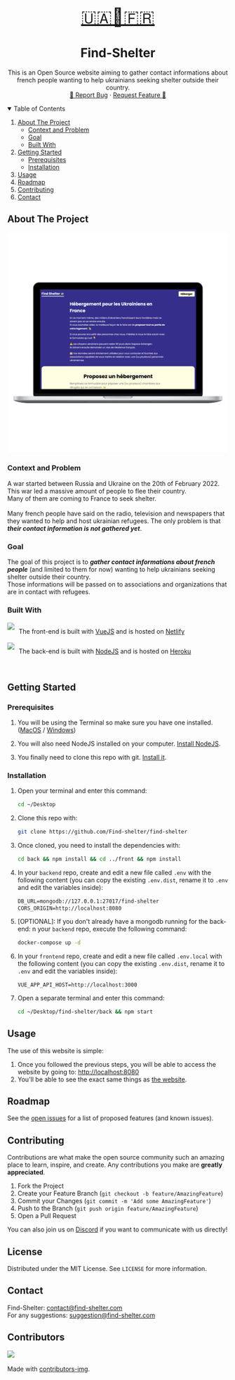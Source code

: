 <!-- PROJECT LOGO -->
<br />
<p align="center">
  <a href="https://github.com/fabrahaingo/find-shelter">
    <p align="center" style="font-size: 2.5rem;">🇺🇦🏡🇫🇷</p>
  </a>

  <h1 align="center">Find-Shelter</h3>

  <p align="center">
    This is an Open Source website aiming to gather contact informations about french people wanting
    to help ukrainians seeking shelter outside their country.
    <br />
    <a href="https://github.com/fabrahaingo/find-shelter/issues">🐛 Report Bug</a>
    ·
    <a href="https://github.com/fabrahaingo/find-shelter/issues">Request Feature 🌟</a>
  </p>
</p>

<!-- TABLE OF CONTENTS -->
<details open="open">
  <summary>Table of Contents</summary>
  <ol>
    <li>
      <a href="#about-the-project">About The Project</a>
      <ul>
        <li><a href="#context-and-problem">Context and Problem</a></li>
        <li><a href="#goal">Goal</a></li>
        <li><a href="#built-with">Built With</a></li>
      </ul>
    </li>
    <li>
      <a href="#getting-started">Getting Started</a>
      <ul>
        <li><a href="#prerequisites">Prerequisites</a></li>
        <li><a href="#installation">Installation</a></li>
      </ul>
    </li>
    <li><a href="#usage">Usage</a></li>
    <li><a href="#roadmap">Roadmap</a></li>
    <li><a href="#contributing">Contributing</a></li>
    <!-- <li><a href="#license">License</a></li> -->
    <li><a href="#contact">Contact</a></li>
    <!-- <li><a href="#acknowledgements">Acknowledgements</a></li> -->
  </ol>
</details>

<!-- ABOUT THE PROJECT -->
## About The Project

<div align=center>
    <img src="./img/screen_computer.png" style="height: 500px;" />
</div>

### Context and Problem

A war started between Russia and Ukraine on the 20th of February 2022.<br />
This war led a massive amount of people to flee their country.<br />
Many of them are coming to France to seek shelter.<br />
<br />
Many french people have said on the radio, television and newspapers that they wanted to help and host ukrainian refugees. The only problem is that ***their contact information is not gathered yet***.<br />

### Goal

The goal of this project is to ***gather contact informations about french people*** (and limited to them for now) wanting to help ukrainians seeking shelter outside their country.<br />
Those informations will be passed on to associations and organizations that are in contact with refugees.<br />

### Built With

<div style="display: flex; align-items: center;">
    <!-- add the logo of vuejs from their website -->
    <img src="https://vuejs.org/images/logo.png" style="height: 40px; margin-right: 10px;" />
    <p>The front-end is built with <a href="https://vuejs.org/">VueJS</a> and is hosted on <a href="https://netlify.com/">Netlify</a> </p>
</div>

<div style="display: flex; align-items: center;">
    <!-- add the logo of nodejs from their website -->
    <img src="https://nodejs.org/static/images/logo.svg" style="height: 40px; margin-right: 10px;" />
    <p>The back-end is built with <a href="https://nodejs.org/en/">NodeJS</a> and is hosted on <a href="https://www.heroku.com">Heroku</a></p>
</div>
<br />

## Getting Started

### Prerequisites

1. You will be using the Terminal so make sure you have one installed. ([MacOS](https://support.apple.com/fr-fr/guide/terminal/apd5265185d-f365-44cb-8b09-71a064a42125/mac) / [Windows](https://www.microsoft.com/fr-fr/p/windows-terminal/9n0dx20hk701?activetab=pivot:overviewtab))

2. You will also need NodeJS installed on your computer. [Install NodeJS](https://nodejs.org/en/download/).

3. You finally need to clone this repo with git. [Install it](https://git-scm.com/book/en/v2/Getting-Started-Installing-Git).

### Installation

1. Open your terminal and enter this command:

   ```sh
   cd ~/Desktop
   ```

2. Clone this repo with:

   ```sh
   git clone https://github.com/Find-shelter/find-shelter
   ```

3. Once cloned, you need to install the dependencies with:

   ```sh
   cd back && npm install && cd ../front && npm install
   ```

4. In your `backend` repo, create and edit a new file called `.env` with the following content (you can copy the existing `.env.dist`, rename it to `.env` and edit the variables inside):

    ```.env
    DB_URL=mongodb://127.0.0.1:27017/find-shelter
    CORS_ORIGIN=http://localhost:8080
    ```

5. [OPTIONAL]: If you don't already have a mongodb running for the back-end: n your `backend` repo, execute the following command:

    ```sh
    docker-compose up -d
    ```

6. In your `frontend` repo, create and edit a new file called `.env.local` with the following content (you can copy the existing `.env.dist`, rename it to `.env` and edit the variables inside):

    ```.env.local
    VUE_APP_API_HOST=http://localhost:3000
    ```

7. Open a separate terminal and enter this command:

   ```sh
   cd ~/Desktop/find-shelter/back && npm start
   ```

<!-- USAGE EXAMPLES -->
## Usage

The use of this website is simple:

1. Once you followed the previous steps, you will be able to access the website by going to: <http://localhost:8080>
2. You'll be able to see the exact same things as [the website](https://www.find-shelter.com).

<!-- ROADMAP -->
## Roadmap

See the [open issues](https://github.com/fabrahaingo/find-shelter) for a list of proposed features (and known issues).

<!-- CONTRIBUTING -->
## Contributing

Contributions are what make the open source community such an amazing place to learn, inspire, and create. Any contributions you make are **greatly appreciated**.

1. Fork the Project
2. Create your Feature Branch (`git checkout -b feature/AmazingFeature`)
3. Commit your Changes (`git commit -m 'Add some AmazingFeature'`)
4. Push to the Branch (`git push origin feature/AmazingFeature`)
5. Open a Pull Request

You can also join us on [Discord](https://discord.gg/bCEzJFc9Bc) if you want to communicate with us directly!

<!-- LICENSE -->
## License

Distributed under the MIT License. See `LICENSE` for more information.

<!-- CONTACT -->
## Contact

Find-Shelter: [contact@find-shelter.com](mailto:contact@find-shelter.com)<br />
For any suggestions: [suggestion@find-shelter.com](mailto:suggestion@find-shelter.com)

<!-- ACKNOWLEDGEMENTS -->

<!-- ## Acknowledgements

- [GitHub Emoji Cheat Sheet](https://www.webpagefx.com/tools/emoji-cheat-sheet)
- [Img Shields](https://shields.io)
- [Choose an Open Source License](https://choosealicense.com)
- [GitHub Pages](https://pages.github.com)
- [Animate.css](https://daneden.github.io/animate.css)
- [Loaders.css](https://connoratherton.com/loaders)
- [Slick Carousel](https://kenwheeler.github.io/slick)
- [Smooth Scroll](https://github.com/cferdinandi/smooth-scroll)
- [Sticky Kit](http://leafo.net/sticky-kit)
- [JVectorMap](http://jvectormap.com)
- [Font Awesome](https://fontawesome.com) -->

## Contributors

<a href="https://github.com/Find-shelter/find-shelter/graphs/contributors">
  <img src="https://contrib.rocks/image?repo=Find-shelter/find-shelter" />
</a>

Made with [contributors-img](https://contrib.rocks).
